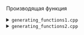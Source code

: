 Производящая функция
<details>
<summary><code>generating_functions1.cpp</code></summary>

[Atcoder Beginner 285 Ex](https://atcoder.jp/contests/abc285/tasks/abc285_h)

</details>
<details>
<summary><code>generating_functions2.cpp</code></summary>

[USACO 2019 December Platinum Tree Depth](http://usaco.org/index.php?page=viewproblem2&cpid=974)
</details>

